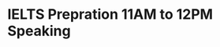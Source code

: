 # IELTS Prepration 11AM to 12PM Speaking

<!-- - ## Week 1

   1. [Day 1](https://www.facebook.com/iCodeguru/videos/1501047447465628)
   2. [Day 2](https://www.facebook.com/iCodeguru/videos/515051900989634)
   3. [Day 3](https://www.facebook.com/iCodeguru/videos/518378324103120)
   4. [Day 4](https://www.facebook.com/iCodeguru/videos/1208437080605914)
   5. [Day 5]() -->

<!-- - ## Week 2

   1. [Day 1](https://www.facebook.com/iCodeguru/videos/802372422103910)
   2. [Day 2]()
   3. [Day 3]()
   4. [Day 4]()
   5. [Day 5]() -->

<!-- - ## Week 

   1. [Day 1]()
   2. [Day 2]()
   3. [Day 3]()
   4. [Day 4]()
   5. [Day 5]() -->